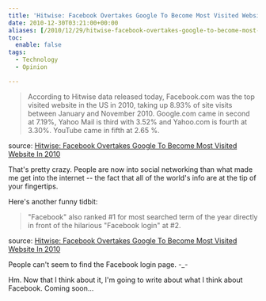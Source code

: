```yaml
---
title: 'Hitwise: Facebook Overtakes Google To Become Most Visited Website In 2010'
date: 2010-12-30T03:21:00+00:00
aliases: [/2010/12/29/hitwise-facebook-overtakes-google-to-become-most-visited-website-in-2010/]
toc:
  enable: false
tags:
  - Technology
  - Opinion

---
```

> According to Hitwise data released today, Facebook.com was the top visited website in the US in 2010, taking up 8.93% of site visits between January and November 2010. Google.com came in second at 7.19%, Yahoo Mail is third with 3.52% and Yahoo.com is fourth at 3.30%. YouTube came in fifth at 2.65 %.

source: [Hitwise: Facebook Overtakes Google To Become Most Visited Website In 2010][1]

That's pretty crazy. People are now into social networking than what made me get into the internet -- the fact that all of the world's info are at the tip of your fingertips.

Here's another funny tidbit:

> "Facebook" also ranked #1 for most searched term of the year directly in front of the hilarious "Facebook login" at #2.

source: [Hitwise: Facebook Overtakes Google To Become Most Visited Website In 2010][1]

People can't seem to find the Facebook login page. -_-

Hm. Now that I think about it, I'm going to write about what I think about Facebook. Coming soon...

 [1]: http://techcrunch.com/2010/12/29/hitwise-facebook-overtakes-google-to-become-most-visited-website-in-2010/
